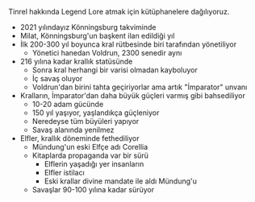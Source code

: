 Tinrel hakkında Legend Lore atmak için kütüphanelere dağılıyoruz.
  
  
  - 2021 yılındayız Könningsburg takviminde
  - Milat, Könningsburg'un başkent ilan edildiği yıl
  - İlk 200-300 yıl boyunca kral rütbesinde biri tarafından yönetiliyor
  	- Yönetici hanedan Voldrun, 2300 senedir aynı
  - 216 yılına kadar krallık statüsünde
  	- Sonra kral herhangi bir varisi olmadan kayboluyor
  	- İç savaş oluyor
  	- Voldrun'dan birini tahta geçiriyorlar ama artık "İmparator" unvanı
  - Kralların, İmparator'dan daha büyük güçleri varmış gibi bahsediliyor
  	- 10-20 adam gücünde
  	- 150 yıl yaşıyor, yaşlandıkça güçleniyor
  	- Neredeyse tüm büyüleri yapıyor
  	- Savaş alanında yenilmez
  - Elfler, krallık döneminde fethediliyor
  	- Mündung'un eski Elfçe adı Corellia
  	- Kitaplarda propaganda var bir sürü
  		- Elflerin yaşadığı yer insanların
  		- Elfler istilacı
  		- Eski krallar divine mandate ile aldı Mündung'u
  	- Savaşlar 90-100 yılına kadar sürüyor
